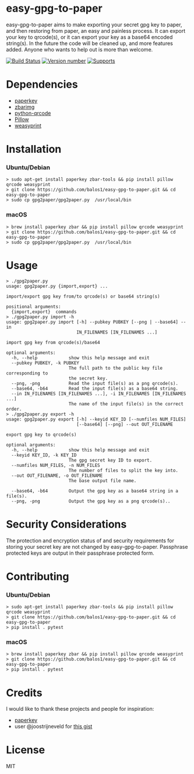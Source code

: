# easy-gpg-to-paper

easy-gpg-to-paper aims to make exporting your secret gpg key to paper, and then restoring from paper, an easy and painless process.
It can export your key to qrcode(s), or it can export your key as a base64 encoded string(s). In the future the code will be cleaned
up, and more features added. Anyone who wants to help out is more than welcome.

[![Build Status](https://travis-ci.org/balos1/easy-gpg-to-paper.svg?branch=master)](https://travis-ci.org/balos1/easy-gpg-to-paper)
[![Version number](https://img.shields.io/badge/version-v0.2.0-blue.svg)](https://img.shields.io/badge/version-v0.2.0-blue.svg)
[![Supports](https://img.shields.io/badge/python-2.7%2C%203.3%2C%203.4%2C%203.5%2C%203.6%2C%203.7--dev-blue.svg)](https://img.shields.io/badge/python-2.7%2C%203.3%2C%203.4%2C%203.5%2C%203.6%2C%203.7--dev-blue.svg)

# Dependencies

+ [paperkey](http://www.jabberwocky.com/software/paperkey/)
+ [zbarimg](http://zbar.sourceforge.net/)
+ [python-qrcode](https://github.com/lincolnloop/python-qrcode)
+ [Pillow](https://github.com/python-pillow/Pillow)
+ [weasyprint](https://github.com/Kozea/WeasyPrint)

# Installation

### Ubuntu/Debian

```
> sudo apt-get install paperkey zbar-tools && pip install pillow qrcode weasyprint
> git clone https://github.com/balos1/easy-gpg-to-paper.git && cd easy-gpg-to-paper
> sudo cp gpg2paper/gpg2paper.py  /usr/local/bin
```

### macOS

```
> brew install paperkey zbar && pip install pillow qrcode weasyprint
> git clone https://github.com/balos1/easy-gpg-to-paper.git && cd easy-gpg-to-paper
> sudo cp gpg2paper/gpg2paper.py  /usr/local/bin
```

# Usage

```
> ./gpg2paper.py
usage: gpg2paper.py {import,export} ...

import/export gpg key from/to qrcode(s) or base64 string(s)

positional arguments:
  {import,export}  commands
> ./gpg2paper.py import -h
usage: gpg2paper.py import [-h] --pubkey PUBKEY [--png | --base64] --in
                           IN_FILENAMES [IN_FILENAMES ...]

import gpg key from qrcode(s)/base64

optional arguments:
  -h, --help            show this help message and exit
  --pubkey PUBKEY, -k PUBKEY
                        The full path to the public key file corresponding to
                        the secret key.
  --png, -png           Read the input file(s) as a png qrcode(s).
  --base64, -b64        Read the input file(s) as a base64 string.
  --in IN_FILENAMES [IN_FILENAMES ...], -i IN_FILENAMES [IN_FILENAMES ...]
                        The name of the input file(s) in the correct order.
> ./gpg2paper.py export -h
usage: gpg2paper.py export [-h] --keyid KEY_ID [--numfiles NUM_FILES]
                           [--base64] [--png] --out OUT_FILENAME

export gpg key to qrcode(s)

optional arguments:
  -h, --help            show this help message and exit
  --keyid KEY_ID, -k KEY_ID
                        The gpg secret key ID to export.
  --numfiles NUM_FILES, -n NUM_FILES
                        The number of files to split the key into.
  --out OUT_FILENAME, -o OUT_FILENAME
                        The base output file name.

  --base64, -b64        Output the gpg key as a base64 string in a file(s).
  --png, -png           Output the gpg key as a png qrcode(s)..
```

# Security Considerations

The protection and encryption status of and security requirements for storing your secret key are not changed by easy-gpg-to-paper.
Passphrase protected keys are output in their passphrase protected form.

# Contributing

### Ubuntu/Debian

```
> sudo apt-get install paperkey zbar-tools && pip install pillow qrcode weasyprint
> git clone https://github.com/balos1/easy-gpg-to-paper.git && cd easy-gpg-to-paper
> pip install . pytest
```

### macOS

```
> brew install paperkey zbar && pip install pillow qrcode weasyprint
> git clone https://github.com/balos1/easy-gpg-to-paper.git && cd easy-gpg-to-paper
> pip install . pytest
```

# Credits

I would like to thank these projects and people for inspiration:

+ [paperkey](http://www.jabberwocky.com/software/paperkey/)
+ user @joostrijneveld for [this gist](https://gist.github.com/joostrijneveld/59ab61faa21910c8434c)

# License
MIT
